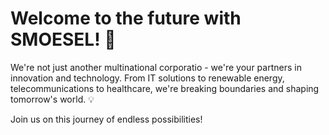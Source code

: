 # Welcome to the future with SMOESEL! 🚀

We're not just another multinational corporatio - we're your partners in innovation and technology.
From IT solutions to renewable energy, telecommunications to healthcare, we're breaking boundaries and shaping tomorrow's world. 💡

Join us on this journey of endless possibilities!
